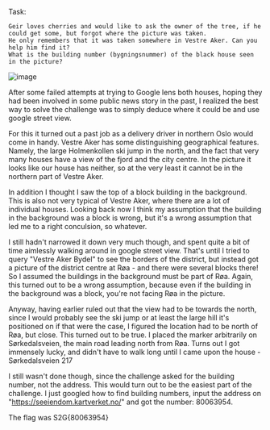 Task:
```
Geir loves cherries and would like to ask the owner of the tree, if he could get some, but forgot where the picture was taken. 
He only remembers that it was taken somewhere in Vestre Aker. Can you help him find it? 
What is the building number (bygningsnummer) of the black house seen in the picture?
```
![image](https://github.com/tormodder/ctf/tree/main/S2G22/OSINT/cherries.png?raw=true)

After some failed attempts at trying to Google lens both houses, hoping they had been involved in some public news story in the past, I realized the best way to solve the challenge was to simply deduce where it could be and use google street view. 

For this it turned out a past job as a delivery driver in northern Oslo would come in handy. Vestre Aker has some distinguishing geographical features. Namely, the large Holmenkollen ski jump in the north, and the fact that very many houses have a view of the fjord and the city centre. In the picture it looks like our house has neither, so at the very least it cannot be in the northern part of Vestre Aker.

In addition I thought I saw the top of a block building in the background. This is also not very typical of Vestre Aker, where there are a lot of individual houses. Looking back now I think my assumption that the building in the background was a block is wrong, but it's a wrong assumption that led me to a right conculsion, so whatever.

I still hadn't narrowed it down very much though, and spent quite a bit of time aimlessly walking around in google street view. That's until I tried to query "Vestre Aker Bydel" to see the borders of the district, but instead got a picture of the district centre at Røa - and there were several blocks there! So I assumed the buildings in the background must be part of Røa. Again, this turned out to be a wrong assumption, because even if the building in the background was a block, you're not facing Røa in the picture.

Anyway, having earlier ruled out that the view had to be towards the north, since I would probably see the ski jump or at least the large hill it's positioned on if that were the case, I figured the location had to be north of Røa, but close. This turned out to be true. I placed the marker arbitrarily on Sørkedalsveien, the main road leading north from Røa. Turns out I got immensely lucky, and didn't have to walk long until I came upon the house - Sørkedalsveien 217

I still wasn't done though, since the challenge asked for the building number, not the address. This would turn out to be the easiest part of the challenge. I just googled how to find building numbers, input the address on "https://seeiendom.kartverket.no/" and got the number: 80063954.

The flag was S2G{80063954}
